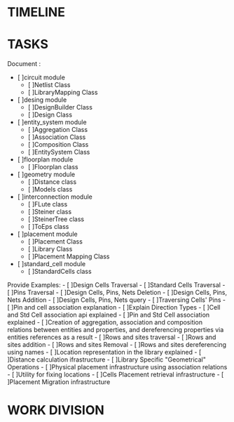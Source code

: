 TIMELINE
========









TASKS
=====
Document :
- [ ]circuit module
    - [ ]Netlist Class
    - [ ]LibraryMapping Class
- [ ]desing module
    - [ ]DesignBuilder Class
    - [ ]Design Class
- [ ]entity_system module
    - [ ]Aggregation Class
    - [ ]Association Class
    - [ ]Composition Class
    - [ ]EntitySystem Class
- [ ]floorplan module
    - [ ]Floorplan class 
- [ ]geometry module
    - [ ]Distance class
    - [ ]Models class
- [ ]interconnection module
    - [ ]FLute class
    - [ ]Steiner class
    - [ ]SteinerTree class
    - [ ]ToEps class
- [ ]placement module
    - [ ]Placement Class
    - [ ]Library Class
    - [ ]Placement Mapping Class
- [ ]standard_cell module
    - [ ]StandardCells class

Provide Examples:
    - [ ]Design Cells Traversal 
    - [ ]Standard Cells Traversal
    - [ ]Pins Traversal
    - [ ]Design Cells, Pins, Nets Deletion
    - [ ]Design Cells, Pins, Nets Addition
    - [ ]Design Cells, Pins, Nets query
    - [ ]Traversing Cells' Pins
    - [ ]Pin and cell association explanation
    - [ ]Explain Direction Types
    - [ ]Cell and Std Cell association api explained
    - [ ]Pin and Std Cell association explained
    - [ ]Creation of aggregation, association and composition relations between entities and properties, and dereferencing properties via entities references as a result
    - [ ]Rows and sites traversal
    - [ ]Rows and sites addition
    - [ ]Rows and sites Removal
    - [ ]Rows and sites dereferencing using names
    - [ ]Location representation in the library explained
    - [ ]Distance calculation ifrastructure
    - [ ]Library Specific "Geometrical" Operations
    - [ ]Physical placement infrastructure using association relations
    - [ ]Utility for fixing locations 
    - [ ]Cells Placement retrieval infrastructure
    - [ ]Placement Migration infrastructure

WORK DIVISION
=============


